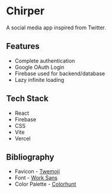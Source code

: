 # Chirper

A social media app inspired from Twitter.

## Features

- Complete authentication
- Google OAuth Login
- Firebase used for backend/database
- Lazy infinite loading

## Tech Stack

- React
- Firebase
- CSS
- Vite
- Vercel

## Bibliography

- Favicon - [Twemoji](https://twemoji.twitter.com/)
- Font - [Work Sans](https://fonts.google.com/specimen/Roboto?query=roboto)
- Color Palette - [Colorhunt](https://colorhunt.co)
